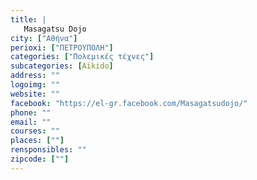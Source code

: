 ```yaml
---
title: |
   Masagatsu Dojo
city: ["Αθήνα"]
perioxi: ["ΠΕΤΡΟΥΠΟΛΗ"]
categories: ["Πολεμικές τέχνες"]
subcategories: [Aikido]
address: ""
logoimg: ""
website: ""
facebook: "https://el-gr.facebook.com/Masagatsudojo/"
phone: ""
email: ""
courses: ""
places: [""]
rensponsibles: ""
zipcode: [""]
---
```




